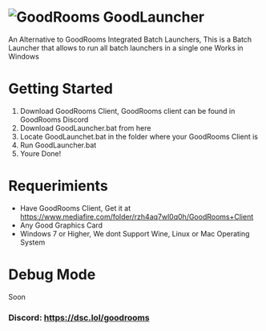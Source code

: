 # <img src="https://media.discordapp.net/attachments/985933983407829032/985934105147494440/NewLogo.png" alt="GoodRooms"> GoodLauncher
An Alternative to GoodRooms Integrated Batch Launchers, This is a Batch Launcher that allows to run all batch launchers in a single one Works in Windows
# Getting Started
1. Download GoodRooms Client, GoodRooms client can be found in GoodRooms Discord
2. Download GoodLauncher.bat from here
3. Locate GoodLaunchet.bat in the folder where your GoodRooms Client is
4. Run GoodLauncher.bat
5. Youre Done!
# Requerimients
- Have GoodRooms Client, Get it at https://www.mediafire.com/folder/rzh4aq7wl0q0h/GoodRooms+Client
- Any Good Graphics Card
- Windows 7 or Higher, We dont Support Wine, Linux or Mac Operating System
# Debug Mode
Soon
### Discord: https://dsc.lol/goodrooms
